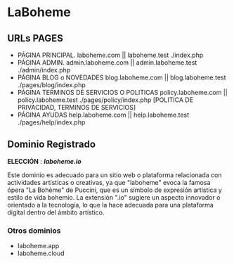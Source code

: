 # LaBoheme

## URLs PAGES

- PÁGINA PRINCIPAL. laboheme.com || laboheme.test ./index.php
- PÁGINA ADMIN. admin.laboheme.com || admin.laboheme.test ./admin/index.php
- PÁGINA BLOG o NOVEDADES blog.laboheme.com || blog.laboheme.test ./pages/blog/index.php
- PÁGINA TERMINOS DE SERVICIOS O POLITICAS policy.laboheme.com || policy.laboheme.test ./pages/policy/index.php [POLITICA DE PRIVACIDAD, TERMINOS DE SERVICIOS]
- PÁGINA AYUDAS help.laboheme.com || help.laboheme.test ./pages/help/index.php

## Dominio Registrado

**ELECCIÓN** : ***laboheme.io***

Este dominio es adecuado para un sitio web o plataforma relacionada con actividades artísticas o creativas, ya que "laboheme" evoca la famosa ópera "La Bohème" de Puccini, que es un símbolo de expresión artística y estilo de vida bohemio. La extensión ".io" sugiere un aspecto innovador o orientado a la tecnología, lo que la hace adecuada para una plataforma digital dentro del ámbito artístico.

### Otros dominios

- laboheme.app
- laboheme.cloud
